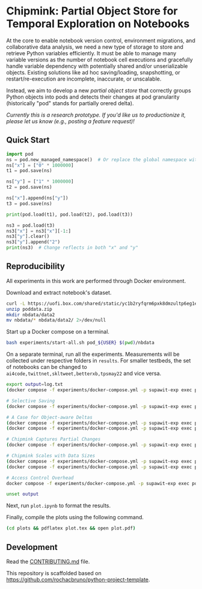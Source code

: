 # Chipmink: Partial Object Store for Temporal Exploration on Notebooks

At the core to enable notebook version control, environment migrations, and collaborative data analysis, we need a new type of storage to store and retrieve Python variables efficiently. It must be able to manage many variable versions as the number of notebook cell executions and gracefully handle variable dependency with potentially shared and/or unserializable objects. Existing solutions like ad hoc saving/loading, snapshotting, or restart/re-execution are incomplete, inaccurate, or unscalable.

Instead, we aim to develop a new *partial object store* that correctly groups Python objects into pods and detects their changes at pod granularity (historically "pod" stands for partially orered delta).

*Currently this is a research prototype. If you'd like us to productionize it, please let us know (e.g., posting a feature request)!*


## Quick Start

```python
import pod
ns = pod.new_managed_namespace()  # Or replace the global namespace with this namespace.
ns["x"] = ["0" * 1000000]
t1 = pod.save(ns)

ns["y"] = ["1" * 1000000]
t2 = pod.save(ns)

ns["x"].append(ns["y"])
t3 = pod.save(ns)

print(pod.load(t1), pod.load(t2), pod.load(t3))

ns3 = pod.load(t3)
ns3["x"] = ns3["x"][-1:]
ns3["y"].clear()
ns3["y"].append("2")
print(ns3)  # Change reflects in both "x" and "y"
```

## Reproducibility

All experiments in this work are performed through Docker environment.

Download and extract notebook's dataset.
```bash
curl -L https://uofi.box.com/shared/static/yc1b2ryfqrm6pxk8dmzultp6eg1ej18z --output poddata.zip
unzip poddata.zip
mkdir nbdata/data2
mv nbdata/* nbdata/data2/ 2>/dev/null
```

Start up a Docker compose on a terminal.
```bash
bash experiments/start-all.sh pod_${USER} $(pwd)/nbdata
```

On a separate terminal, run all the experiments. Measurements will be collected under respective folders in `results`. For smaller testbeds, the set of notebooks can be changed to `ai4code,twittnet,skltweet,betterxb,tpsmay22` and vice versa.
```bash
export output=log.txt
(docker compose -f experiments/docker-compose.yml -p supawit-exp exec podnogil bash experiments/bench_exp1.sh snp,dill,shev,zosp,zodb,criu,crii,pga,pfl,pfa,pg0,pg1,pgcache0,pgcache0noavf,pgcache0,pgcache4,pgcache16,pgcache64,pgcache256,pgcache1024,pgcache4096,pgcache16384,pgcache65536,pgcache262144,pgcache1048576,pgl,pglnoavlstatic,pglnostatic,pgnoavf,pgnoavl,pgnoavlstatic,pgnostatic,pnb,pnv,prand skltweet,ai4code,agripred,msciedaw,ecomsmph) 2>& 1 | tee -a $output

# Selective Saving
(docker compose -f experiments/docker-compose.yml -p supawit-exp exec podnogil bash experiments/bench_exp1.sh snp,shev,zosp,zodb,criu,crii,pga skltweet[exc],ai4code[exc],agripred[exc],msciedaw[exc],ecomsmph[exc]) 2>& 1 | tee -a $output

# A Case for Object-aware Deltas
(docker compose -f experiments/docker-compose.yml -p supawit-exp exec podnogil bash experiments/bench_exp1.sh snz,pgaz skltweet) 2>& 1 | tee -a $output
(docker compose -f experiments/docker-compose.yml -p supawit-exp exec pod python3.9 pod/bench.py exp1 --expname exp1_snz_skltweet --nbname skltweet --nb notebooks/sklearn_tweet_classification.ipynb --sut snapshotzlib --pod_dir /tmp/pod) 2>& 1 | tee -a $output

# Chipmink Captures Partial Changes
(docker compose -f experiments/docker-compose.yml -p supawit-exp exec podnogil bash experiments/bench_exp2.sh snp,dill,shev,zosp,zodb,criu,crii,pga 10 1e2 1e5 0,10,20,30,40,50,60,70,80,90,100 100) 2>& 1 | tee -a $output

# Chipmink Scales with Data Sizes
(docker compose -f experiments/docker-compose.yml -p supawit-exp exec podnogil bash experiments/bench_exp2.sh snp,dill,shev,zosp,zodb,criu,crii,pga 2 1,2,3 1,2,3 1,10,100 1,10,100) 2>& 1 | tee -a $output
(docker compose -f experiments/docker-compose.yml -p supawit-exp exec podnogil bash experiments/bench_exp2.sh snp,dill,shev,zosp,zodb,criu,crii,pga 10 1e2 1e0,1e1,1e2,1e3,1e4,1e5,1e6 1 100) 2>& 1 | tee -a $output

# Access Control Overhead
docker compose -f experiments/docker-compose.yml -p supawit-exp exec podnogil bash experiments/bench_exp1.sh noop,pgnoop skltweet[n=0],ai4code[n=0],agripred[n=0],msciedaw[n=0],ecomsmph[n=0],skltweet[n=1],ai4code[n=1],agripred[n=1],msciedaw[n=1],ecomsmph[n=1],skltweet[n=2],ai4code[n=2],agripred[n=2],msciedaw[n=2],ecomsmph[n=2],skltweet[n=3],ai4code[n=3],agripred[n=3],msciedaw[n=3],ecomsmph[n=3],skltweet[n=4],ai4code[n=4],agripred[n=4],msciedaw[n=4],ecomsmph[n=4],skltweet[n=5],ai4code[n=5],agripred[n=5],msciedaw[n=5],ecomsmph[n=5],skltweet[n=6],ai4code[n=6],agripred[n=6],msciedaw[n=6],ecomsmph[n=6],skltweet[n=7],ai4code[n=7],agripred[n=7],msciedaw[n=7],ecomsmph[n=7],skltweet[n=8],ai4code[n=8],agripred[n=8],msciedaw[n=8],ecomsmph[n=8],skltweet[n=9],ai4code[n=9],agripred[n=9],msciedaw[n=9],ecomsmph[n=9]) 2>& 1 | tee -a $output

unset output
```

Next, run `plot.ipynb` to format the results.

Finally, compile the plots using the following command.
```bash
(cd plots && pdflatex plot.tex && open plot.pdf)
```

## Development

Read the [CONTRIBUTING.md](CONTRIBUTING.md) file.

This repository is scaffolded based on https://github.com/rochacbruno/python-project-template.

